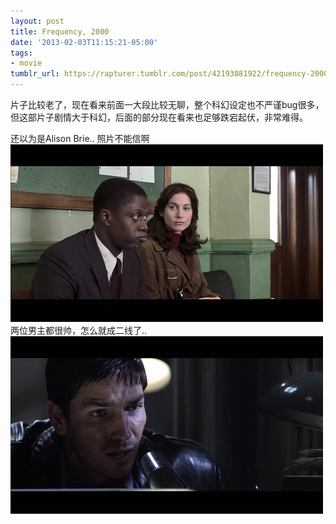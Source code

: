 ```yaml
---
layout: post
title: Frequency, 2000
date: '2013-02-03T11:15:21-05:00'
tags:
- movie
tumblr_url: https://rapturer.tumblr.com/post/42193081922/frequency-2000
---
```

片子比较老了，现在看来前面一大段比较无聊，整个科幻设定也不严谨bug很多，但这部片子剧情大于科幻，后面的部分现在看来也足够跌宕起伏，非常难得。

还以为是Alison Brie.. 照片不能信啊 ![](/assets/img/tumblr_inline_mhnjpu3b6l1qz4rgp.png)两位男主都很帅，怎么就成二线了.. ![](/assets/img/tumblr_inline_mhnjtgay7f1qz4rgp.png)

